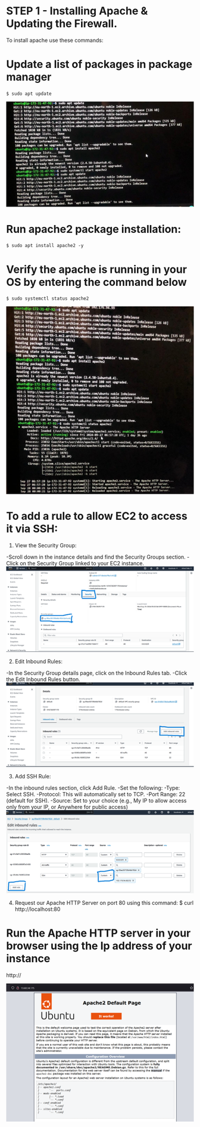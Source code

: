 # STEP 1 - Installing Apache & Updating the Firewall.
To install apache use these commands:

# Update a list of packages in package manager

    $ sudo apt update

![img](imgaes/apache_install.jpeg)

# Run apache2 package installation:

    $ sudo apt install apache2 -y

# Verify the apache is running in your OS by entering the command below
    $ sudo systemctl status apache2
![img](imgaes/apache_status.jpeg)

# To add a rule to allow EC2 to access it via SSH:
1. View the Security Group:

-Scroll down in the instance details and find the Security Groups section.
-Click on the Security Group linked to your EC2 instance.
    ![img](imgaes/security.png)

2. Edit Inbound Rules:

-In the Security Group details page, click on the Inbound Rules tab.
-Click the Edit Inbound Rules button.
    ![img](imgaes/edit_inbound.png)

3. Add SSH Rule:

-In the inbound rules section, click Add Rule.
-Set the following:
 -Type: Select SSH.
 -Protocol: This will automatically set to TCP.
  -Port Range: 22 (default for SSH).
  -Source: Set to your choice (e.g., My IP to allow access only from your IP, or Anywhere for public access)
    ![img](imgaes/add_SSH.png)

4. Request our Apache HTTP Server on port 80 using this command:
   $ curl http://localhost:80

# Run the Apache HTTP server in your browser using the Ip address of your instance

http://<Publich-IP-Address>

![img](imgaes/Apache_site.png)
